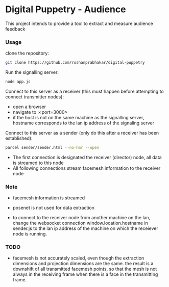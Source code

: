 # Digital Puppetry - Audience
This project intends to provide a tool to extract and measure audience feedback

### Usage

clone the repository:
```sh
git clone https://github.com/roshanprabhakar/digital-puppetry
```

Run the signalling server:
```sh
node app.js
```

Connect to this server as a receiver (this must happen before attempting to connect transmitter nodes):
* open a browser
* navigate to <hostname>:<port=3000>
* if the host is not on the same machine as the signalling server, hostname corresponds to the lan ip address of the signaling server

Connect to this server as a sender (only do this after a receiver has been established):
```sh
parcel sender/sender.html --no-hmr --open
```
* The first connection is designated the receiver (director) node, all data is streamed to this node
* All following connections stream facemesh information to the receiver node

### Note
* facemesh information is streamed
* posenet is not used for data extraction

* to connect to the receiver node from another machine on the lan, change the websocket connection window.location.hostname in sender.js to the lan ip address of the machine on which the receiever node is running.

### TODO
* facemesh is not accurately scaled, even though the extraction dimensions and projection dimensions are the same. the result is a downshift of all transmitted facemesh points, so that the mesh is not always in the receiving frame when there is a face in the transmitting frame.
